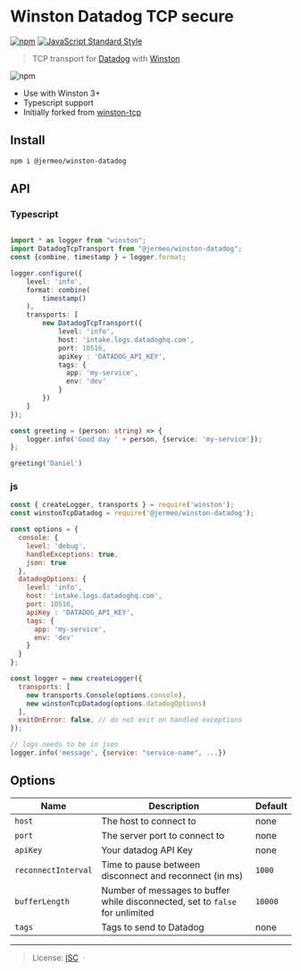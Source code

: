 # Winston Datadog TCP secure
[![npm](https://img.shields.io/npm/v/@jermeo/winston-datadog.svg)](https://www.npmjs.com/package/@jermeo/winston-datadog) 
[![JavaScript Standard Style](https://img.shields.io/badge/code%20style-standard-brightgreen.svg)](https://standardjs.com/)

> TCP transport for [Datadog](https://www.datadoghq.com/) with [Winston](https://github.com/winstonjs/winston)

![npm](https://img.shields.io/npm/dm/@jermeo/winston-datadog)

* Use with Winston 3+
* Typescript support
* Initially forked from [winston-tcp](https://github.com/ahmadnassri/winston-tcp)

## Install

```bash
npm i @jermeo/winston-datadog
```

## API

### Typescript

```typescript

import * as logger from "winston";
import DatadogTcpTransport from "@jermeo/winston-datadog";
const {combine, timestamp } = logger.format;

logger.configure({
    level: 'info',
    format: combine(
        timestamp()
    ),
    transports: [
        new DatadogTcpTransport({
            level: 'info',
            host: 'intake.logs.datadoghq.com',
            port: 10516,
            apiKey : 'DATADOG_API_KEY',
            tags: {
              app: 'my-service',
              env: 'dev'
            }
        })
    ]
});

const greeting = (person: string) => {
    logger.info('Good day ' + person, {service: 'my-service'});
};

greeting('Daniel')

```

### js

```js
const { createLogger, transports } = require('winston');
const winstonTcpDatadog = require('@jermeo/winston-datadog');

const options = {
  console: {
    level: 'debug',
    handleExceptions: true,
    json: true
  },
  datadogOptions: {
    level: 'info',
    host: 'intake.logs.datadoghq.com',
    port: 10516,
    apiKey : 'DATADOG_API_KEY',
    tags: {
      app: 'my-service',
      env: 'dev'
    }
  }
};

const logger = new createLogger({
  transports: [
    new transports.Console(options.console),
    new winstonTcpDatadog(options.datadogOptions)
  ],
  exitOnError: false, // do not exit on handled exceptions
});

// logs needs to be in json
logger.info('message', {service: "service-name", ...})

```

## Options

Name                | Description                                                                   | Default
------------------- | ----------------------------------------------------------------------------- | -------
`host`              | The host to connect to                                                        | none
`port`              | The server port to connect to                                                 | none
`apiKey`            | Your datadog API Key                                                          | none
`reconnectInterval` | Time to pause between disconnect and reconnect (in ms)                        | `1000`
`bufferLength`      | Number of messages to buffer while disconnected, set to `false` for unlimited | `10000`
`tags`              | Tags to send to Datadog                                                       | none

---
> License: [ISC][license-url]  · 

[license-url]: http://choosealicense.com/licenses/isc/

[npm-url]: https://www.npmjs.com/package/@jermeo/winston-datadog
[npm-version]: https://img.shields.io/npm/v/@jermeo/winston-datadog.svg?style=flat-square
[npm-downloads]: https://img.shields.io/npm/dm/@jermeo/winston-datadog.svg?style=flat-square

[dependencyci-url]: https://dependencyci.com/github/jermeo/winston-datadog
[dependencyci-image]: https://dependencyci.com/github/jermeo/winston-datadog/badge?style=flat-square

